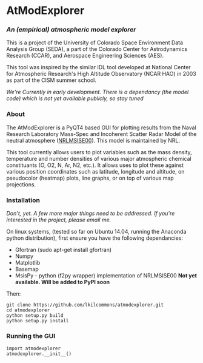 # AtModExplorer
### _An (empirical) atmospheric model explorer_
This is a project of the University of Colorado Space Environment Data Analysis Group (SEDA), a part of the Colorado Center for Astrodynamics Research (CCAR), and Aerospace Engineering Sciences (AES).

This tool was inspired by the similar IDL tool developed at National Center for Atmospheric Research's High Altitude Observatory (NCAR HAO) in 2003 as part of the CISM summer school.

_We're Currently in early development. There is a dependancy (the model code) which is not yet available publicly, so stay tuned_

### About 

The AtModExplorer is a PyQT4 based GUI for plotting results from the Naval Research Laboratory Mass-Spec and Incoherent Scatter Radar Model of the neutral atmosphere ([NRLMSISE00](http://www.nrl.navy.mil/research/nrl-review/2003/atmospheric-science/picone/)). This model is maintained by NRL.

This tool currently allows users to plot variables such as the mass density, temperature and number densities of various major atmospheric chemical constituants (O, O2, N, Ar, N2, etc.). It allows uses to plot these against various position coordinates such as latitude, longitude and altitude, on pseudocolor (heatmap) plots, line graphs, or on top of various map projections. 

### Installation
_Don't, yet. A few more major things need to be addressed. If you're interested in the project, please email me._

On linux systems, (tested so far on Ubuntu 14.04, running the Anaconda python distribution), first ensure you have the following dependancies:
* Gfortran (sudo apt-get install gfortran)
* Numpy
* Matplotlib 
* Basemap
* MsisPy - python (f2py wrapper) implementation of NRLMSISE00 __Not yet available. Will be added to PyPI soon__

Then:
```{sh}
git clone https://github.com/lkilcommons/atmodexplorer.git
cd atmodexplorer
python setup.py build
python setup.py install
```

### Running the GUI
```{python}
import atmodexplorer
atmodexplorer.__init__()
```
